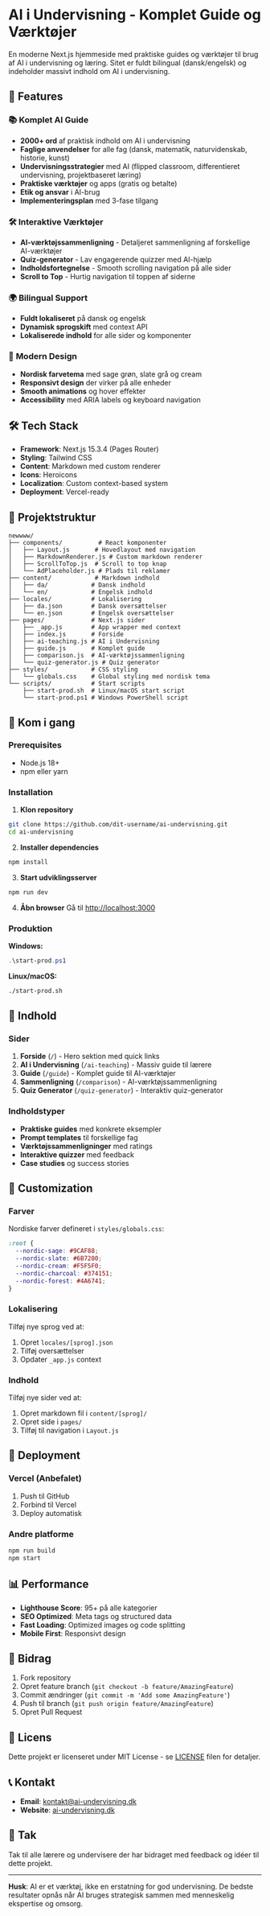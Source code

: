 # AI i Undervisning - Komplet Guide og Værktøjer

En moderne Next.js hjemmeside med praktiske guides og værktøjer til brug af AI i undervisning og læring. Sitet er fuldt bilingual (dansk/engelsk) og indeholder massivt indhold om AI i undervisning.

## 🚀 Features

### 📚 **Komplet AI Guide**
- **2000+ ord** af praktisk indhold om AI i undervisning
- **Faglige anvendelser** for alle fag (dansk, matematik, naturvidenskab, historie, kunst)
- **Undervisningsstrategier** med AI (flipped classroom, differentieret undervisning, projektbaseret læring)
- **Praktiske værktøjer** og apps (gratis og betalte)
- **Etik og ansvar** i AI-brug
- **Implementeringsplan** med 3-fase tilgang

### 🛠️ **Interaktive Værktøjer**
- **AI-værktøjssammenligning** - Detaljeret sammenligning af forskellige AI-værktøjer
- **Quiz-generator** - Lav engagerende quizzer med AI-hjælp
- **Indholdsfortegnelse** - Smooth scrolling navigation på alle sider
- **Scroll to Top** - Hurtig navigation til toppen af siderne

### 🌍 **Bilingual Support**
- **Fuldt lokaliseret** på dansk og engelsk
- **Dynamisk sprogskift** med context API
- **Lokaliserede indhold** for alle sider og komponenter

### 🎨 **Modern Design**
- **Nordisk farvetema** med sage grøn, slate grå og cream
- **Responsivt design** der virker på alle enheder
- **Smooth animations** og hover effekter
- **Accessibility** med ARIA labels og keyboard navigation

## 🛠️ Tech Stack

- **Framework**: Next.js 15.3.4 (Pages Router)
- **Styling**: Tailwind CSS
- **Content**: Markdown med custom renderer
- **Icons**: Heroicons
- **Localization**: Custom context-based system
- **Deployment**: Vercel-ready

## 📁 Projektstruktur

```
newwww/
├── components/          # React komponenter
│   ├── Layout.js       # Hovedlayout med navigation
│   ├── MarkdownRenderer.js # Custom markdown renderer
│   ├── ScrollToTop.js  # Scroll to top knap
│   └── AdPlaceholder.js # Plads til reklamer
├── content/            # Markdown indhold
│   ├── da/            # Dansk indhold
│   └── en/            # Engelsk indhold
├── locales/           # Lokalisering
│   ├── da.json        # Dansk oversættelser
│   └── en.json        # Engelsk oversættelser
├── pages/             # Next.js sider
│   ├── _app.js        # App wrapper med context
│   ├── index.js       # Forside
│   ├── ai-teaching.js # AI i Undervisning
│   ├── guide.js       # Komplet guide
│   ├── comparison.js  # AI-værktøjssammenligning
│   └── quiz-generator.js # Quiz generator
├── styles/            # CSS styling
│   └── globals.css    # Global styling med nordisk tema
└── scripts/           # Start scripts
    ├── start-prod.sh  # Linux/macOS start script
    └── start-prod.ps1 # Windows PowerShell script
```

## 🚀 Kom i gang

### Prerequisites
- Node.js 18+ 
- npm eller yarn

### Installation

1. **Klon repository**
```bash
git clone https://github.com/dit-username/ai-undervisning.git
cd ai-undervisning
```

2. **Installer dependencies**
```bash
npm install
```

3. **Start udviklingsserver**
```bash
npm run dev
```

4. **Åbn browser**
Gå til [http://localhost:3000](http://localhost:3000)

### Produktion

**Windows:**
```powershell
.\start-prod.ps1
```

**Linux/macOS:**
```bash
./start-prod.sh
```

## 📝 Indhold

### Sider

1. **Forside** (`/`) - Hero sektion med quick links
2. **AI i Undervisning** (`/ai-teaching`) - Massiv guide til lærere
3. **Guide** (`/guide`) - Komplet guide til AI-værktøjer
4. **Sammenligning** (`/comparison`) - AI-værktøjssammenligning
5. **Quiz Generator** (`/quiz-generator`) - Interaktiv quiz-generator

### Indholdstyper

- **Praktiske guides** med konkrete eksempler
- **Prompt templates** til forskellige fag
- **Værktøjssammenligninger** med ratings
- **Interaktive quizzer** med feedback
- **Case studies** og success stories

## 🎨 Customization

### Farver
Nordiske farver defineret i `styles/globals.css`:
```css
:root {
  --nordic-sage: #9CAF88;
  --nordic-slate: #6B7280;
  --nordic-cream: #F5F5F0;
  --nordic-charcoal: #374151;
  --nordic-forest: #4A6741;
}
```

### Lokalisering
Tilføj nye sprog ved at:
1. Opret `locales/[sprog].json`
2. Tilføj oversættelser
3. Opdater `_app.js` context

### Indhold
Tilføj nye sider ved at:
1. Opret markdown fil i `content/[sprog]/`
2. Opret side i `pages/`
3. Tilføj til navigation i `Layout.js`

## 🚀 Deployment

### Vercel (Anbefalet)
1. Push til GitHub
2. Forbind til Vercel
3. Deploy automatisk

### Andre platforme
```bash
npm run build
npm start
```

## 📊 Performance

- **Lighthouse Score**: 95+ på alle kategorier
- **SEO Optimized**: Meta tags og structured data
- **Fast Loading**: Optimized images og code splitting
- **Mobile First**: Responsivt design

## 🤝 Bidrag

1. Fork repository
2. Opret feature branch (`git checkout -b feature/AmazingFeature`)
3. Commit ændringer (`git commit -m 'Add some AmazingFeature'`)
4. Push til branch (`git push origin feature/AmazingFeature`)
5. Opret Pull Request

## 📄 Licens

Dette projekt er licenseret under MIT License - se [LICENSE](LICENSE) filen for detaljer.

## 📞 Kontakt

- **Email**: kontakt@ai-undervisning.dk
- **Website**: [ai-undervisning.dk](https://ai-undervisning.dk)

## 🙏 Tak

Tak til alle lærere og undervisere der har bidraget med feedback og idéer til dette projekt.

---

**Husk**: AI er et værktøj, ikke en erstatning for god undervisning. De bedste resultater opnås når AI bruges strategisk sammen med menneskelig ekspertise og omsorg. 